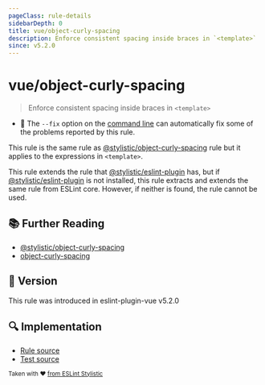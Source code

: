 ```yaml
---
pageClass: rule-details
sidebarDepth: 0
title: vue/object-curly-spacing
description: Enforce consistent spacing inside braces in `<template>`
since: v5.2.0
---
```


# vue/object-curly-spacing

> Enforce consistent spacing inside braces in `<template>`

- :wrench: The `--fix` option on the [command line](https://eslint.org/docs/user-guide/command-line-interface#fixing-problems) can automatically fix some of the problems reported by this rule.

This rule is the same rule as [@stylistic/object-curly-spacing] rule but it applies to the expressions in `<template>`.

This rule extends the rule that [@stylistic/eslint-plugin] has, but if [@stylistic/eslint-plugin] is not installed, this rule extracts and extends the same rule from ESLint core.
However, if neither is found, the rule cannot be used.

[@stylistic/eslint-plugin]: https://eslint.style/packages/default

## :books: Further Reading

- [@stylistic/object-curly-spacing]
- [object-curly-spacing]

[@stylistic/object-curly-spacing]: https://eslint.style/rules/default/object-curly-spacing
[object-curly-spacing]: https://eslint.org/docs/rules/object-curly-spacing

## :rocket: Version

This rule was introduced in eslint-plugin-vue v5.2.0

## :mag: Implementation

- [Rule source](https://github.com/vuejs/eslint-plugin-vue/blob/master/lib/rules/object-curly-spacing.js)
- [Test source](https://github.com/vuejs/eslint-plugin-vue/blob/master/tests/lib/rules/object-curly-spacing.js)

<sup>Taken with ❤️ [from ESLint Stylistic](https://eslint.style/rules/ts/object-curly-spacing)</sup>
